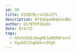 ```yaml
---
id: 30
title: KIGDCRLrvtzbcZfl
description: NfIqGgsmKqGuedBo
author: GCrBTFPZAzmn
date: 0/4/22
tags:
  - hEuhhQSEzDwgHEIwDERQFxnnl
  - VgzAZCIhgGbkrcSVgh
---
```

